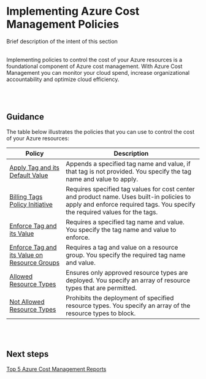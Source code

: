 # Implementing Azure Cost Management Policies
Brief description of the intent of this section
<br />
<br />

Implementing policies to control the cost of your Azure resources is a foundational component of Azure cost management. With Azure Cost Management you can monitor your cloud spend, increase organizational accountability and optimize cloud efficiency. 

<br />
<br />

## Guidance

The table below illustrates the policies that you can use to control the cost of your Azure resources:

|  Policy |  Description | 
| ---- | --- | 
| [Apply Tag and its Default Value](https://docs.microsoft.com/en-us/azure/azure-policy/scripts/apply-tag-def-val)   |  Appends a specified tag name and value, if that tag is not provided. You specify the tag name and value to apply. |   
| [Billing Tags Policy Initiative](https://docs.microsoft.com/en-us/azure/azure-policy/scripts/billing-tags-policy-init) | Requires specified tag values for cost center and product name. Uses built-in policies to apply and enforce required tags. You specify the required values for the tags.  |   
| [Enforce Tag and its Value](https://docs.microsoft.com/en-us/azure/azure-policy/scripts/enforce-tag-val) | Requires a specified tag name and value. You specify the tag name and value to enforce.  |   
| [Enforce Tag and its Value on Resource Groups](https://docs.microsoft.com/en-us/azure/azure-policy/scripts/enforce-tag-rg)  | Requires a tag and value on a resource group. You specify the required tag name and value.  |   
| [Allowed Resource Types](https://docs.microsoft.com/en-us/azure/azure-policy/scripts/allowed-res-types)  | Ensures only approved resource types are deployed. You specify an array of resource types that are permitted. |   
| [Not Allowed Resource Types](https://docs.microsoft.com/en-us/azure/azure-policy/scripts/not-allowed-res-type)  | Prohibits the deployment of specified resource types. You specify an array of the resource types to block. |   

<br />
<br />

## Next steps
[Top 5 Azure Cost Management Reports](New-3.5-Top-5-Azure-cost-management-reports.md)
